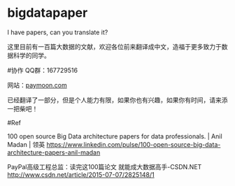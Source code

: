 # bigdatapaper

I have papers, can you translate it?

这里目前有一百篇大数据的文献，欢迎各位前来翻译成中文，造福于更多致力于数据科学的同学。

#协作
QQ群：167729516

网站：[paymoon.com](http://www.paymoon.com)

已经翻译了一部分，但是个人能力有限，如果你也有兴趣，如果你有时间，请来添一把柴吧！

#Ref

100 open source Big Data architecture papers for data professionals. | Anil Madan | 领英
https://www.linkedin.com/pulse/100-open-source-big-data-architecture-papers-anil-madan

PayPal高级工程总监：读完这100篇论文 就能成大数据高手-CSDN.NET
http://www.csdn.net/article/2015-07-07/2825148/1
